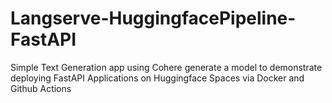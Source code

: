 # Langserve-HuggingfacePipeline-FastAPI

Simple Text Generation app using Cohere generate a model to demonstrate deploying FastAPI Applications on Huggingface Spaces via Docker and Github Actions
